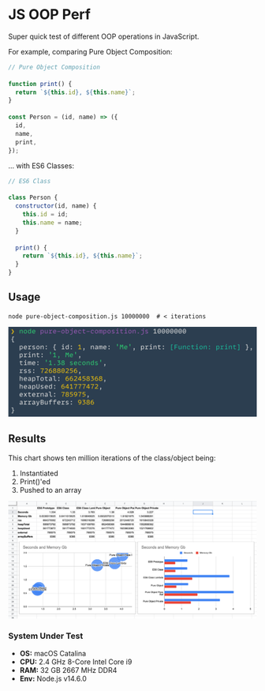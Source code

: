# JS OOP Perf

Super quick test of different OOP operations in JavaScript.

For example, comparing Pure Object Composition:

```js
// Pure Object Composition

function print() {
  return `${this.id}, ${this.name}`;
}

const Person = (id, name) => ({
  id,
  name,
  print,
});
```

... with ES6 Classes:

```js
// ES6 Class

class Person {
  constructor(id, name) {
    this.id = id;
    this.name = name;
  }

  print() {
    return `${this.id}, ${this.name}`;
  }
}
```

## Usage

```shell
node pure-object-composition.js 10000000  # < iterations
```

[![Terminal Output](./terminal-output.png)](./terminal-output.png)

## Results

This chart shows ten million iterations of the class/object being:

1. Instantiated
2. Print()'ed
3. Pushed to an array

[![Charts](./perf-chart.png)](./perf-chart.png)

### System Under Test

- **OS:** macOS Catalina
- **CPU:** 2.4 GHz 8-Core Intel Core i9
- **RAM:** 32 GB 2667 MHz DDR4
- **Env:** Node.js v14.6.0
